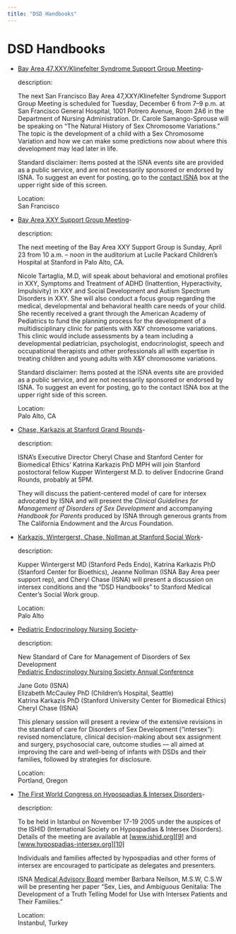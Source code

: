 ```yaml
---
title: "DSD Handbooks"
---
```


# DSD Handbooks

*   [Bay Area 47,XXY/Klinefelter Syndrome Support Group Meeting][1]\-
    
    description:  
    
    The next San Francisco Bay Area 47,XXY/Klinefelter Syndrome Support Group Meeting is scheduled for Tuesday, December 6 from 7–9 p.m. at San Francisco General Hospital, 1001 Potrero Avenue, Room 2A6 in the Department of Nursing Administration. Dr. Carole Samango-Sprouse will be speaking on “The Natural History of Sex Chromosome Variations.” The topic is the development of a child with a Sex Chromosome Variation and how we can make some predictions now about where this development may lead later in life.
    
    Standard disclaimer: Items posted at the ISNA events site are provided as a public service, and are not necessarily sponsored or endorsed by ISNA. To suggest an event for posting, go to the [contact ISNA][2] box at the upper right side of this screen.
    
    Location:  
    San Francisco
    
*   [Bay Area XXY Support Group Meeting][3]\-
    
    description:  
    
    The next meeting of the Bay Area XXY Support Group is Sunday, April 23 from 10 a.m. – noon in the auditorium at Lucile Packard Children’s Hospital at Stanford in Palo Alto, CA.  
      
    Nicole Tartaglia, M.D, will speak about behavioral and emotional profiles in XXY, Symptoms and Treatment of ADHD (Inattention, Hyperactivity, Impulsivity) in XXY and Social Development and Autism Spectrum Disorders in XXY. She will also conduct a focus group regarding the medical, developmental and behavioral health care needs of your child. She recently received a grant through the American Academy of Pediatrics to fund the planning process for the development of a multidisciplinary clinic for patients with X&Y chromosome variations. This clinic would include assessments by a team including a developmental pediatrician, psychologist, endocrinologist, speech and occupational therapists and other professionals all with expertise in treating children and young adults with X&Y chromosome variations.  
      
    Standard disclaimer: Items posted at the ISNA events site are provided as a public service, and are not necessarily sponsored or endorsed by ISNA. To suggest an event for posting, go to the contact ISNA box at the upper right side of this screen.
    
    Location:  
    Palo Alto, CA
    
*   [Chase, Karkazis at Stanford Grand Rounds][4]\-
    
    description:  
    
    ISNA’s Executive Director Cheryl Chase and Stanford Center for Biomedical Ethics’ Katrina Karkazis PhD MPH will join Stanford postoctoral fellow Kupper Wintergerst M.D. to deliver Endocrine Grand Rounds, probably at 5PM.
    
    They will discuss the patient-centered model of care for intersex advocated by ISNA and will present the _Clinical Guidelines for Management of Disorders of Sex Development_ and accompanying _Handbook for Parents_ produced by ISNA through generous grants from The California Endowment and the Arcus Foundation.
    
*   [Karkazis, Wintergerst, Chase, Nollman at Stanford Social Work][5]\-
    
    description:  
    
    Kupper Wintergerst MD (Stanford Peds Endo), Katrina Karkazis PhD (Stanford Center for Bioethics), Jeanne Nollman (ISNA Bay Area peer support rep), and Cheryl Chase (ISNA) will present a discussion on intersex conditions and the “DSD Handbooks” to Stanford Medical Center’s Social Work group.
    
    Location:  
    Palo Alto
    
*   [Pediatric Endocrinology Nursing Society][6]\-
    
    description:  
    
    New Standard of Care for Management of Disorders of Sex Development  
    [Pediatric Endocrinology Nursing Society Annual Conference][7]
    
    Jane Goto (ISNA)  
    Elizabeth McCauley PhD (Children’s Hospital, Seattle)  
    Katrina Karkazis PhD (Stanford University Center for Biomedical Ethics)  
    Cheryl Chase (ISNA)
    
    This plenary session will present a review of the extensive revisions in the standard of care for Disorders of Sex Development (“intersex”): revised nomenclature, clinical decision-making about sex assignment and surgery, psychosocial care, outcome studies — all aimed at improving the care and well-being of infants with DSDs and their families, followed by strategies for disclosure.
    
    Location:  
    Portland, Oregon
    
*   [The First World Congress on Hypospadias & Intersex Disorders][8]\-
    
    description:  
    
    To be held in Istanbul on November 17-19 2005 under the auspices of the ISHID (International Society on Hypospadias & Intersex Disorders). Details of the meeting are available at [www.ishid.org][9] and [www.hypospadias-intersex.org][10]
    
    Individuals and families affected by hypospadias and other forms of intersex are encouraged to participate as delegates and presenters.
    
    ISNA [Medical Advisory Board][11] member Barbara Neilson, M.S.W, C.S.W will be presenting her paper “Sex, Lies, and Ambiguous Genitalia: The Development of a Truth Telling Model for Use with Intersex Patients and Their Families.”
    
    Location:  
    Instanbul, Turkey
    

[1]: /node/984
[2]: /about/contact
[3]: /node/1021
[4]: /node/1000
[5]: /node/1064
[6]: /node/1108
[7]: http://www.pens.org/all.php?l=conventions&w=1024
[8]: /node/853
[9]: http://www.ishid.org/
[10]: http://www.hypospadias-intersex.org
[11]: /about/medicalboard/
